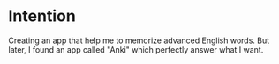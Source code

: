 # Intention
Creating an app that help me to memorize advanced English words. But later, I found an app called "Anki" which perfectly answer what I want.
